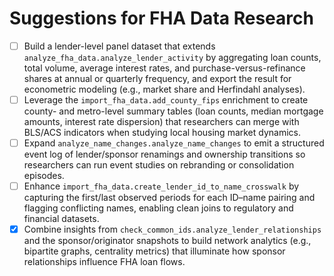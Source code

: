 # Suggestions for FHA Data Research

- [ ] Build a lender-level panel dataset that extends `analyze_fha_data.analyze_lender_activity` by aggregating loan counts, total volume, average interest rates, and purchase-versus-refinance shares at annual or quarterly frequency, and export the result for econometric modeling (e.g., market share and Herfindahl analyses).
- [ ] Leverage the `import_fha_data.add_county_fips` enrichment to create county- and metro-level summary tables (loan counts, median mortgage amounts, interest rate dispersion) that researchers can merge with BLS/ACS indicators when studying local housing market dynamics.
- [ ] Expand `analyze_name_changes.analyze_name_changes` to emit a structured event log of lender/sponsor renamings and ownership transitions so researchers can run event studies on rebranding or consolidation episodes.
- [ ] Enhance `import_fha_data.create_lender_id_to_name_crosswalk` by capturing the first/last observed periods for each ID–name pairing and flagging conflicting names, enabling clean joins to regulatory and financial datasets.
- [x] Combine insights from `check_common_ids.analyze_lender_relationships` and the sponsor/originator snapshots to build network analytics (e.g., bipartite graphs, centrality metrics) that illuminate how sponsor relationships influence FHA loan flows.
